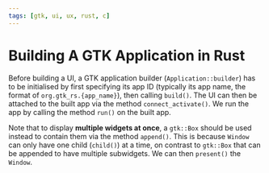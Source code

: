 ```yaml
---
tags: [gtk, ui, ux, rust, c]
---
```


# Building A GTK Application in Rust

Before building a UI, a GTK application builder (`Application::builder`) has to
be initialised by first specifying its app ID (typically its app name, the
format of `org.gtk_rs.{app_name}`), then calling `build()`. The UI can then be
attached to the built app via the method `connect_activate()`. We run the app by
calling the method `run()` on the built app.

Note that to display **multiple widgets at once**, a `gtk::Box` should be used
instead to contain them via the method `append()`. This is because `Window` can
only have one child (`child()`) at a time, on contrast to `gtk::Box` that can be
appended to have multiple subwidgets. We can then `present()` the `Window`.
